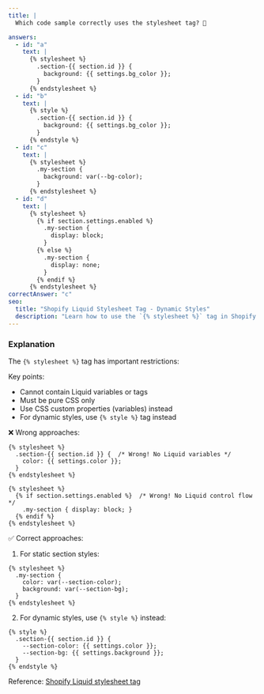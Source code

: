 ```yaml
---
title: |
  Which code sample correctly uses the stylesheet tag? 🎯

answers:
  - id: "a"
    text: |
      {% stylesheet %}
        .section-{{ section.id }} {
          background: {{ settings.bg_color }};
        }
      {% endstylesheet %}
  - id: "b"
    text: |
      {% style %}
        .section-{{ section.id }} {
          background: {{ settings.bg_color }};
        }
      {% endstyle %}
  - id: "c"
    text: |
      {% stylesheet %}
        .my-section {
          background: var(--bg-color);
        }
      {% endstylesheet %}
  - id: "d"
    text: |
      {% stylesheet %}
        {% if section.settings.enabled %}
          .my-section {
            display: block;
          }
        {% else %}
          .my-section {
            display: none;
          }
        {% endif %}
      {% endstylesheet %}
correctAnswer: "c"
seo:
  title: "Shopify Liquid Stylesheet Tag - Dynamic Styles"
  description: "Learn how to use the `{% stylesheet %}` tag in Shopify Liquid to define dynamic styles."
---
```


### Explanation

The `{% stylesheet %}` tag has important restrictions:

Key points:
- Cannot contain Liquid variables or tags
- Must be pure CSS only
- Use CSS custom properties (variables) instead
- For dynamic styles, use `{% style %}` tag instead

❌ Wrong approaches:
```liquid
{% stylesheet %}
  .section-{{ section.id }} {  /* Wrong! No Liquid variables */
    color: {{ settings.color }}; 
  }
{% endstylesheet %}

{% stylesheet %}
  {% if section.settings.enabled %}  /* Wrong! No Liquid control flow */
    .my-section { display: block; }
  {% endif %}
{% endstylesheet %}
```

✅ Correct approaches:

1. For static section styles:
```liquid
{% stylesheet %}
  .my-section {
    color: var(--section-color);
    background: var(--section-bg);
  }
{% endstylesheet %}
```

2. For dynamic styles, use `{% style %}` instead:
```liquid
{% style %}
  .section-{{ section.id }} {
    --section-color: {{ settings.color }};
    --section-bg: {{ settings.background }};
  }
{% endstyle %}
```

Reference: [Shopify Liquid stylesheet tag](https://shopify.dev/docs/api/liquid/tags/stylesheet) 